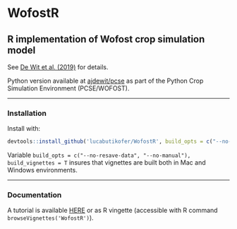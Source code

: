 
# WofostR
## R implementation of Wofost crop simulation model

See [De Wit et al. (2019)](https://doi.org/10.1016/j.agsy.2018.06.018)
for details.

Python version available at
[ajdewit/pcse](https://github.com/ajwdewit/pcse.git) as part of the
Python Crop Simulation Environment (PCSE/WOFOST).

***
### Installation

Install with:
```R
devtools::install_github('lucabutikofer/WofostR', build_opts = c("--no-resave-data", "--no-manual"), build_vignettes = T)
```

Variable `build_opts = c("--no-resave-data", "--no-manual"), build_vignettes = T` insures that vignettes are built both in Mac and Windows environments.

***
### Documentation

A tutorial is available [HERE](https://lucabutikofer.github.io/WofostR2) or as R vingette (accessible with R command `browseVignettes('WofostR')`).
